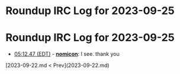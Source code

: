 # Roundup IRC Log for 2023-09-25 #
# Roundup IRC Log for 2023-09-25
* <a href="#05:12.47" id="05:12.47">05:12.47 (EDT)</a> - __[nomicon](https://github.com/nomicon)__: I see. thank you

<div class="inpage-footer">
[2023-09-22.md < Prev](2023-09-22.md)
</div>
